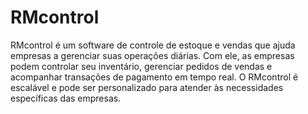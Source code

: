 # RMcontrol
RMcontrol é um software de controle de estoque e vendas que ajuda empresas a gerenciar suas operações diárias. Com ele, as empresas podem controlar seu inventário, gerenciar pedidos de vendas e acompanhar transações de pagamento em tempo real. O RMcontrol é escalável e pode ser personalizado para atender às necessidades específicas das empresas.
